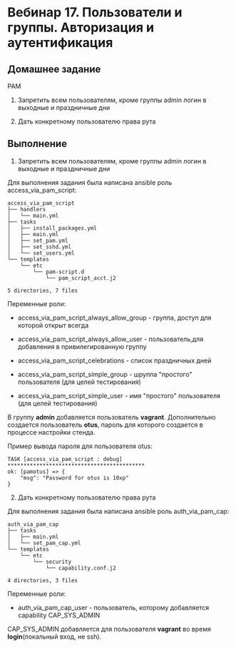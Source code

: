 # Вебинар 17. Пользователи и группы. Авторизация и аутентификация

## Домашнее задание

PAM

1. Запретить всем пользователям, кроме группы admin логин в выходные и праздничные дни

2. Дать конкретному пользователю права рута

## Выполнение

1. Запретить всем пользователям, кроме группы admin логин в выходные и праздничные дни

Для выполнения задания была написана ansible роль access_via_pam_script:

```
access_via_pam_script
├── handlers
│   └── main.yml
├── tasks
│   ├── install_packages.yml
│   ├── main.yml
│   ├── set_pam.yml
│   ├── set_sshd.yml
│   └── set_users.yml
└── templates
    └── etc
        └── pam-script.d
            └── pam_script_acct.j2

5 directories, 7 files

```

Переменные роли:

* access_via_pam_script_always_allow_group - группа, доступ для которой открыт всегда

* access_via_pam_script_always_allow_user - пользователь,для добавления в привилегированную группу

* access_via_pam_script_celebrations - список праздничных дней

* access_via_pam_script_simple_group - шруппа "простого" пользователя (для целей тестирования)

* access_via_pam_script_simple_user - имя "простого" пользователя (для целей тестирования)

В группу **admin** добавляется пользователь **vagrant**. Дополнительно создается пользователь **otus**,
пароль для которого создается в процессе настройки стенда.

Пример вывода пароля для пользователя otus:

```
TASK [access_via_pam_script : debug] *******************************************
ok: [pamotus] => {
    "msg": "Password for otus is 10xp"
}
```

2. Дать конкретному пользователю права рута

Для выполнения задания была написана ansible роль auth_via_pam_cap:

```
auth_via_pam_cap
├── tasks
│   ├── main.yml
│   └── set_pam_cap.yml
└── templates
    └── etc
        └── security
            └── capability.conf.j2

4 directories, 3 files
```

Переменные роли:

* auth_via_pam_cap_user - пользователь, которому добавляется capability CAP_SYS_ADMIN

CAP_SYS_ADMIN добавляется для пользователя **vagrant** во время **login**(локальный вход, не ssh).